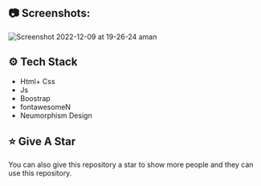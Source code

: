 
## :camera: Screenshots:
![Screenshot 2022-12-09 at 19-26-24 aman](https://user-images.githubusercontent.com/33977793/206747440-43180984-1ec7-480a-98b8-c0df416b3a6d.png)


## :gear: Tech Stack

- Html+ Css
- Js
- Boostrap
- fontawesomeN
- Neumorphism Design



## :star: Give A Star

You can also give this repository a star to show more people and they can use this repository.


<br />


